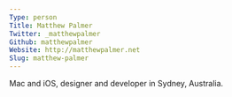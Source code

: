 ```yaml
---
Type: person
Title: Matthew Palmer
Twitter: _matthewpalmer
Github: matthewpalmer
Website: http://matthewpalmer.net
Slug: matthew-palmer
---
```


Mac and iOS, designer and developer in Sydney, Australia.
